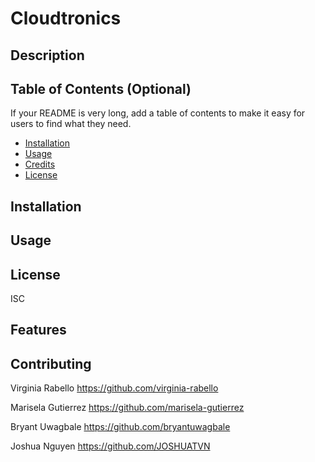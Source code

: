 # Cloudtronics

## Description 




## Table of Contents (Optional)

If your README is very long, add a table of contents to make it easy for users to find what they need.

* [Installation](#installation)
* [Usage](#usage)
* [Credits](#credits)
* [License](#license)


## Installation




## Usage 


## License

ISC


## Features



## Contributing
Virginia Rabello https://github.com/virginia-rabello


Marisela Gutierrez https://github.com/marisela-gutierrez


Bryant Uwagbale https://github.com/bryantuwagbale


Joshua Nguyen https://github.com/JOSHUATVN
